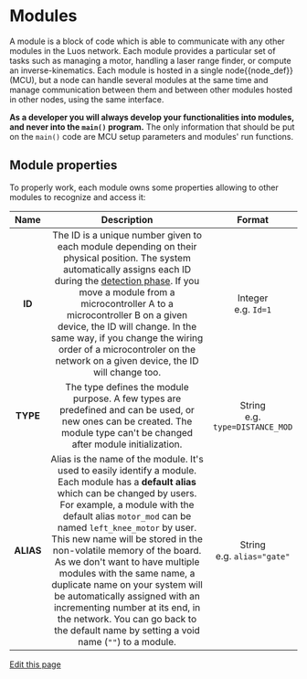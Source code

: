 # Modules

A module is a block of code which is able to communicate with any other modules in the Luos network. Each module provides a particular set of tasks such as managing a motor, handling a laser range finder, or compute an inverse-kinematics.
Each module is hosted in a single <span class="cust_tooltip">node<span class="cust_tooltiptext">{{node_def}}</span></span> (MCU), but a node can handle several modules at the same time and manage communication between them and between other modules hosted in other nodes, using the same interface.

**As a developer you will always develop your functionalities into modules, and never into the `main()` program.** The only information that should be put on the `main()` code are MCU setup parameters and modules' run functions.

## Module properties
To properly work, each module owns some properties allowing to other modules to recognize and access it:

| Name | Description | Format |
| :---: | :---: | :---: |
| **ID** | The ID is a unique number given to each module depending on their physical position. The system automatically assigns each ID during the [detection phase](/_pages/overview/general-basics.html#module-detection). If you move a module from a microcontroller A to a microcontroller B on a given device, the ID will change. In the same way, if you change the wiring order of a microcontroler on the network on a given device, the ID will change too. | Integer<br />e.g. `Id=1` |
| **TYPE** | The type defines the module purpose. A few types are predefined and can be used, or new ones can be created. The module type can't be changed after module initialization. | String<br />e.g. `type=DISTANCE_MOD` |
| **ALIAS** | Alias is the name of the module. It's used to easily identify a module. Each module has a **default alias** which can be changed by users. For example, a module with the default alias `motor_mod` can be named `left_knee_motor` by user. This new name will be stored in the non-volatile memory of the board. As we don't want to have multiple modules with the same name, a duplicate name on your system will be automatically assigned with an incrementing number at its end, in the network. You can go back to the default name by setting a void name (`""`) to a module. | String<br />e.g. `alias="gate"` |

<div class="cust_edit_page"><a href="https://{{gh_path}}/_pages/low/modules.md">Edit this page</a></div>
